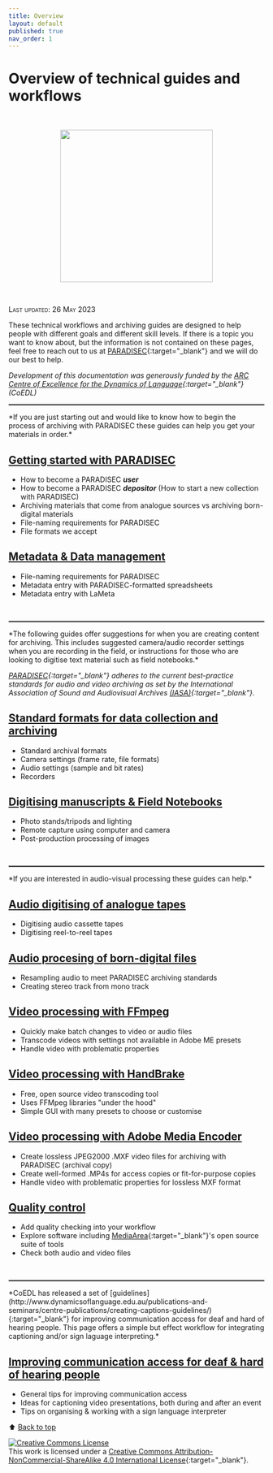 ```yaml
---
title: Overview
layout: default
published: true
nav_order: 1
---
```


# Overview of technical guides and workflows

<br>
<p align="center">
  <img width="300" src="images/Revox_front.gif">
</p>
<br>

<span style="font-variant:small-caps;">Last updated: 26 May 2023</span>

These technical workflows and archiving guides are designed to help people with different goals and different skill levels. If there is a topic you want to know about, but the information is not contained on these pages, feel free to reach out to us at [PARADISEC](mailto:admin@paradisec.org.au){:target="_blank"} and we will do our best to help. 

*Development of this documentation was generously funded by the [ARC Centre of Excellence for the Dynamics of Language](https://www.dynamicsoflanguage.edu.au/){:target="_blank"} (CoEDL)*
<br>
<hr style="border:1px solid grey">
*If you are just starting out and would like to know how to begin the process of archiving with PARADISEC these guides can help you get your materials in order.*

## [Getting started with PARADISEC](https://paradisec-archive.github.io/PARADISEC_workflows/02_getting-started.html)
* How to become a PARADISEC ***user***
* How to become a PARADISEC ***depositor*** (How to start a new collection with PARADISEC)
* Archiving materials that come from analogue sources vs archiving born-digital materials
* File-naming requirements for PARADISEC
* File formats we accept

## [Metadata & Data management](https://paradisec-archive.github.io/PARADISEC_workflows/03_data_management.html)
* File-naming requirements for PARADISEC
* Metadata entry with PARADISEC-formatted spreadsheets
* Metadata entry with LaMeta
<br>
<hr style="border:1px solid grey">
*The following guides offer suggestions for when you are creating content for archiving. This includes suggested camera/audio recorder settings when you are recording in the field, or instructions for those who are looking to digitise text material such as field notebooks.*

*[PARADISEC](https://paradisec.org){:target="_blank"} adheres to the current best-practice standards for audio and video archiving as set by the International Association of Sound and Audiovisual Archives [(IASA)](https://www.iasa-web.org/){:target="_blank"}.*

## [Standard formats for data collection and archiving](https://paradisec-archive.github.io/PARADISEC_workflows/04_standard_formats.html)
* Standard archival formats 
* Camera settings (frame rate, file formats)
* Audio settings (sample and bit rates) 
* Recorders

## [Digitising manuscripts & Field Notebooks](https://paradisec-archive.github.io/PARADISEC_workflows/05_digitising_manuscripts.html)
* Photo stands/tripods and lighting
* Remote capture using computer and camera
* Post-production processing of images
<br>
<hr style="border:1px solid grey">
*If you are interested in audio-visual processing these guides can help.*

## [Audio digitising of analogue tapes](https://paradisec-archive.github.io/PARADISEC_workflows/06_audio_digitising.html)
* Digitising audio cassette tapes
* Digitising reel-to-reel tapes

## [Audio procesing of born-digital files](https://paradisec-archive.github.io/PARADISEC_workflows/07_audio_processing.html)
* Resampling audio to meet PARADISEC archiving standards
* Creating stereo track from mono track

## [Video processing with FFmpeg](https://paradisec-archive.github.io/PARADISEC_workflows/08_video_processing_FFmpeg.html)
* Quickly make batch changes to video or audio files
* Transcode videos with settings not available in Adobe ME presets
* Handle video with problematic properties

## [Video processing with HandBrake](https://paradisec-archive.github.io/PARADISEC_workflows/08.5_video_processing_HandBrake.html)
* Free, open source video transcoding tool
* Uses FFMpeg libraries "under the hood"
* Simple GUI with many presets to choose or customise

## [Video processing with Adobe Media Encoder](https://paradisec-archive.github.io/PARADISEC_workflows/09_video_processing_AdobeME.html)
* Create lossless JPEG2000 .MXF video files for archiving with PARADISEC (archival copy)
* Create well-formed .MP4s for access copies or fit-for-purpose copies
* Handle video with problematic properties for lossless MXF format

## [Quality control](https://paradisec-archive.github.io/PARADISEC_workflows/10_quality_control.html)
* Add quality checking into your workflow
* Explore software including [MediaArea](https://mediaarea.net/){:target="_blank"}'s open source suite of tools
* Check both audio and video files
<br>
<hr style="border:1px solid grey">
*CoEDL has released a set of [guidelines](http://www.dynamicsoflanguage.edu.au/publications-and-seminars/centre-publications/creating-captions-guidelines/){:target="_blank"} for improving communication access for deaf and hard of hearing people. This page offers a simple but effect workflow for integrating captioning and/or sign laguage interpreting.* 

## [Improving communication access for deaf & hard of hearing people](https://paradisec-archive.github.io/PARADISEC_workflows/11_improving_communication_access.html)
* General tips for improving communication access 
* Ideas for captioning video presentations, both during and after an event
* Tips on organising & working with a sign language interpreter

⬆️ [Back to top](#)

<a rel="license" href="http://creativecommons.org/licenses/by-nc-sa/4.0/"><img alt="Creative Commons License" style="border-width:0" src="https://i.creativecommons.org/l/by-nc-sa/4.0/88x31.png" /></a><br />This work is licensed under a <a rel="license" href="http://creativecommons.org/licenses/by-nc-sa/4.0/">Creative Commons Attribution-NonCommercial-ShareAlike 4.0 International License</a>{:target="_blank"}.